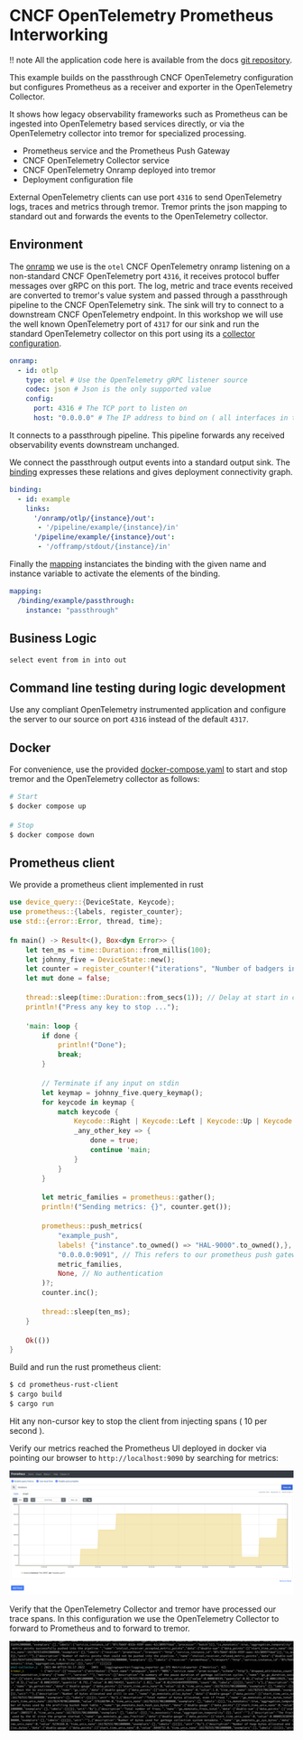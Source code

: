 # CNCF OpenTelemetry Prometheus Interworking

!! note
    All the application code here is available from the docs [git repository](https://github.com/tremor-rs/tremor-www/tree/main/docs/recipes/43_otel_prometheus).

This example builds on the  passthrough CNCF OpenTelemetry
configuration but configures Prometheus as a receiver and exporter in the
OpenTelemetry Collector.

It shows how legacy observability frameworks such as Prometheus can be
ingested into OpenTelemetry based services directly, or via the
OpenTelemetry collector into tremor for specialized processing.

* Prometheus service and the Prometheus Push Gateway
* CNCF OpenTelemetry Collector service
* CNCF OpenTelemetry Onramp deployed into tremor
* Deployment configuration file

External OpenTelemetry clients can use port `4316` to send OpenTelemetry logs, traces and metrics
through tremor. Tremor prints the json mapping to standard out and forwards the events to the
OpenTelemetry collector.

## Environment

The [onramp](etc/tremor/config/00_ramps.yaml) we use is the `otel` CNCF OpenTelemetry onramp listening on a non-standard CNCF OpenTelemetry port `4316`, it receives protocol buffer messages over gRPC on this port. The log, metric and trace events received are converted to tremor's value system and passed through a passthrough pipeline to the CNCF OpenTelemetry sink. The sink will try to connect to a downstream CNCF OpenTelemetry endpoint. In this workshop we will use the well known OpenTelemetry port of `4317` for our sink and run the standard OpenTelemetry collector on this port using its a [collector configuration](etc/otel/collector.yaml).

```yaml
onramp:
  - id: otlp
    type: otel # Use the OpenTelemetry gRPC listener source
    codec: json # Json is the only supported value
    config:
      port: 4316 # The TCP port to listen on
      host: "0.0.0.0" # The IP address to bind on ( all interfaces in this case )
```

It connects to a passthrough pipeline. This pipeline forwards any received
observability events downstream unchanged.

We connect the passthrough output events into a standard output sink.
The [binding](./etc/tremor/config/01_binding.yaml) expresses these relations and gives deployment connectivity graph.

```yaml
binding:
  - id: example
    links:
      '/onramp/otlp/{instance}/out':
       - '/pipeline/example/{instance}/in'
      '/pipeline/example/{instance}/out':
       - '/offramp/stdout/{instance}/in'
```

Finally the [mapping](./etc/tremor/config/02_mapping.yaml) instanciates the binding with the given name and instance variable to activate the elements of the binding.

```yaml
mapping:
  /binding/example/passthrough:
    instance: "passthrough"
```

## Business Logic

```trickle
select event from in into out
```

## Command line testing during logic development

Use any compliant OpenTelemetry instrumented application and configure the
server to our source on port `4316` instead of the default `4317`.

## Docker

For convenience, use the provided [docker-compose.yaml](./docker-compose.yaml) to
start and stop tremor and the OpenTelemetry collector as follows:

```bash
# Start
$ docker compose up

# Stop
$ docker compose down
```

## Prometheus client

We provide a prometheus client implemented in rust

```rust
use device_query::{DeviceState, Keycode};
use prometheus::{labels, register_counter};
use std::{error::Error, thread, time};

fn main() -> Result<(), Box<dyn Error>> {
    let ten_ms = time::Duration::from_millis(100);
    let johnny_five = DeviceState::new();
    let counter = register_counter!("iterations", "Number of badgers in snot green situations")?;
    let mut done = false;

    thread::sleep(time::Duration::from_secs(1)); // Delay at start in case user still has keys pressed
    println!("Press any key to stop ...");

    'main: loop {
        if done {
            println!("Done");
            break;
        }

        // Terminate if any input on stdin
        let keymap = johnny_five.query_keymap();
        for keycode in keymap {
            match keycode {
                Keycode::Right | Keycode::Left | Keycode::Up | Keycode::Down => (),
                _any_other_key => {
                    done = true;
                    continue 'main;
                }
            }
        }

        let metric_families = prometheus::gather();
        println!("Sending metrics: {}", counter.get());

        prometheus::push_metrics(
            "example_push",
            labels! {"instance".to_owned() => "HAL-9000".to_owned(),},
            "0.0.0.0:9091", // This refers to our prometheus push gateway in the docker-compose
            metric_families,
            None, // No authentication
        )?;
        counter.inc();

        thread::sleep(ten_ms);
    }

    Ok(())
}
```

Build and run the rust prometheus client:

```bash
$ cd prometheus-rust-client
$ cargo build
$ cargo run
```

Hit any non-cursor key to stop the client from injecting spans ( 10 per second ).

Verify our metrics reached the Prometheus UI deployed in docker via pointing our browser to `http://localhost:9090` by searching for metrics:

![screenshot.png](./prometheus-ui.png)

Verify that the OpenTelemetry Collector and tremor have processed our trace spans.
In this configuration we use the OpenTelemetry Collector to forward to Prometheus and to
forward to tremor.

![screenshot.png](./docker-snap.png)
